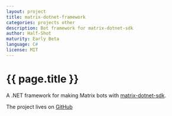 ```yaml
---
layout: project
title: matrix-dotnet-framework
categories: projects other
description: Bot framework for matrix-dotnet-sdk
author: Half-Shot
maturity: Early Beta
language: C#
license: MIT
---
```


# {{ page.title }}
A .NET framework for making Matrix bots with [matrix-dotnet-sdk](https://github.com/Half-Shot/matrix-dotnet-sdk).

The project lives on [GitHub](https://github.com/Half-Shot/matrix-dotnet-framework)
